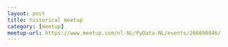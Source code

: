 ```yaml
---
layout: post
title: historical meetup
category: [meetup]
meetup-url: https://www.meetup.com/nl-NL/PyData-NL/events/266890846/
---
```

